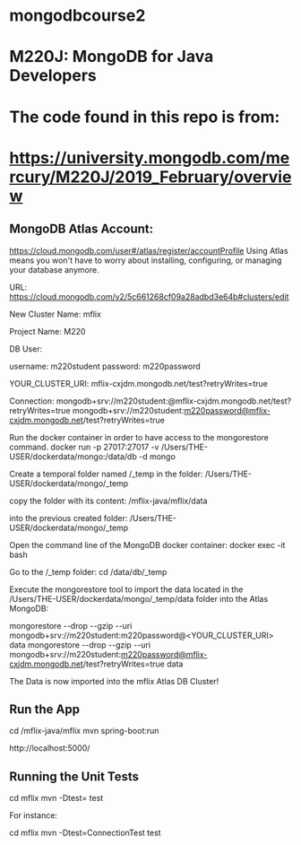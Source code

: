 # mongodbcourse2
# M220J: MongoDB for Java Developers
 

# The code found in this repo is from:
# https://university.mongodb.com/mercury/M220J/2019_February/overview



## MongoDB Atlas Account:
https://cloud.mongodb.com/user#/atlas/register/accountProfile
Using Atlas means you won't have to worry about installing, configuring, or managing your database anymore.

URL:
https://cloud.mongodb.com/v2/5c661268cf09a28adbd3e64b#clusters/edit

New Cluster Name:
mflix

Project Name:
M220

DB User:

username: m220student
password: m220password

YOUR_CLUSTER_URI: 
mflix-cxjdm.mongodb.net/test?retryWrites=true

Connection:
mongodb+srv://m220student:<PASSWORD>@mflix-cxjdm.mongodb.net/test?retryWrites=true
mongodb+srv://m220student:m220password@mflix-cxjdm.mongodb.net/test?retryWrites=true

Run the docker container in order to have access to the mongorestore command.
docker run -p 27017:27017 -v /Users/THE-USER/dockerdata/mongo:/data/db -d mongo

Create a temporal folder named /_temp in the folder:
/Users/THE-USER/dockerdata/mongo/_temp


copy the folder with its content:
/mflix-java/mflix/data 

into the previous created folder:
/Users/THE-USER/dockerdata/mongo/_temp


Open the command line of the MongoDB docker container:
docker exec -it <docker-container-mongo-id> bash

Go to the /_temp folder:
cd /data/db/_temp


Execute the mongorestore tool to import the data located in the /Users/THE-USER/dockerdata/mongo/_temp/data folder into the Atlas MongoDB:

mongorestore --drop --gzip --uri mongodb+srv://m220student:m220password@<YOUR_CLUSTER_URI> data
mongorestore --drop --gzip --uri mongodb+srv://m220student:m220password@mflix-cxjdm.mongodb.net/test?retryWrites=true data

The Data is now imported into the mflix Atlas DB Cluster!


## Run the App

cd /mflix-java/mflix
mvn spring-boot:run

http://localhost:5000/

## Running the Unit Tests

cd mflix
mvn -Dtest=<TestClass> test

For instance:

cd mflix
mvn -Dtest=ConnectionTest test

